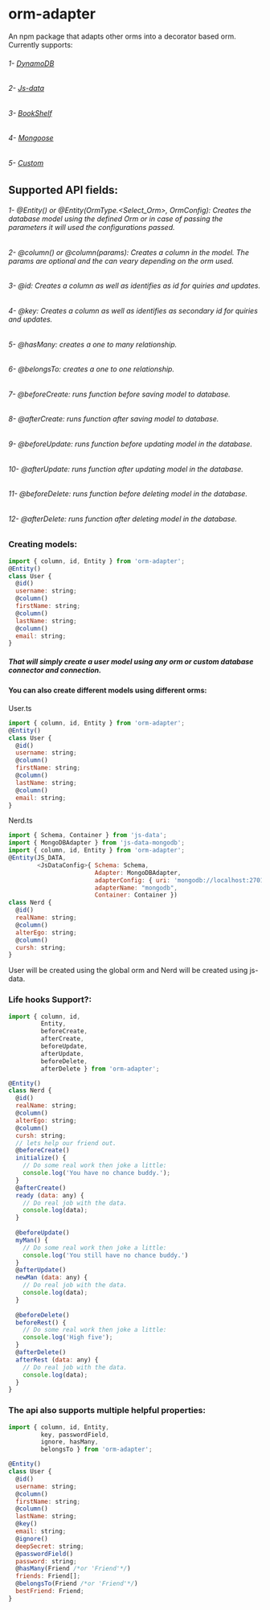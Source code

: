 # orm-adapter
An npm package that adapts other orms into a decorator based orm.
Currently supports:

###### 1- [DynamoDB](docs/DynamoDB.md)

###### 2- [Js-data](docs/JSData.md)

###### 3- [BookShelf](docs/BookShelf.md)

###### 4- [Mongoose](docs/Mongoose.md)

###### 5- [Custom](docs/Custom.md)

## Supported API fields:

###### 1- @Entity() or @Entity(OrmType.<Select_Orm>, OrmConfig): Creates the database model using the defined Orm or in case of passing the parameters it will used the configurations passed.

###### 2- @column() or @column(params): Creates a column in the model. The params are optional and the can veary depending on the orm used.

###### 3- @id: Creates a column as well as identifies as id for quiries and updates.

###### 4- @key: Creates a column as well as identifies as secondary id for quiries and updates.

###### 5- @hasMany: creates a one to many relationship.

###### 6- @belongsTo: creates a one to one relationship.

###### 7- @beforeCreate: runs function before saving model to database.

###### 8- @afterCreate: runs function after saving model to database.

###### 9- @beforeUpdate: runs function before updating model in the database.

###### 10- @afterUpdate: runs function after updating model in the database.

###### 11- @beforeDelete: runs function before deleting model in the database.

###### 12- @afterDelete: runs function after deleting model in the database.

### Creating models:

```javascript
import { column, id, Entity } from 'orm-adapter';
@Entity()
class User {
  @id()
  username: string;
  @column()
  firstName: string;
  @column()
  lastName: string;
  @column()
  email: string;
}
```
##### That will simply create a user model using any orm or custom database connector and connection.

#### You can also create different models using different orms:

User.ts
```javascript
import { column, id, Entity } from 'orm-adapter';
@Entity()
class User {
  @id()
  username: string;
  @column()
  firstName: string;
  @column()
  lastName: string;
  @column()
  email: string;
}
```

Nerd.ts
```javascript
import { Schema, Container } from 'js-data';
import { MongoDBAdapter } from 'js-data-mongodb';
import { column, id, Entity } from 'orm-adapter';
@Entity(JS_DATA,
        <JsDataConfig>{ Schema: Schema,
                        Adapter: MongoDBAdapter,
                        adapterConfig: { uri: 'mongodb://localhost:27017' },
                        adapterName: "mongodb",
                        Container: Container })
class Nerd {
  @id()
  realName: string;
  @column()
  alterEgo: string;
  @column()
  cursh: string;
}
```

User will be created using the global orm and Nerd will be created using js-data.

### Life hooks Support?:

```javascript
import { column, id, 
         Entity,
         beforeCreate,
         afterCreate,
         beforeUpdate,
         afterUpdate,
         beforeDelete,
         afterDelete } from 'orm-adapter';

@Entity()
class Nerd {
  @id()
  realName: string;
  @column()
  alterEgo: string;
  @column()
  cursh: string;
  // lets help our friend out.
  @beforeCreate()
  initialize() {
    // Do some real work then joke a little:
    console.log('You have no chance buddy.');
  }
  @afterCreate()
  ready (data: any) {
    // Do real job with the data.
    console.log(data);
  }
  
  @beforeUpdate()
  myMan() {
    // Do some real work then joke a little:
    console.log('You still have no chance buddy.')
  }
  @afterUpdate()
  newMan (data: any) {
    // Do real job with the data.
    console.log(data);
  }
  
  @beforeDelete()
  beforeRest() {
    // Do some real work then joke a little:
    console.log('High five');
  }
  @afterDelete()
  afterRest (data: any) {
    // Do real job with the data.
    console.log(data);
  }
}
```
### The api also supports multiple helpful properties:

```javascript
import { column, id, Entity,
         key, passwordField,
         ignore, hasMany,
         belongsTo } from 'orm-adapter';

@Entity()
class User {
  @id()
  username: string;
  @column()
  firstName: string;
  @column()
  lastName: string;
  @key()
  email: string;
  @ignore()
  deepSecret: string;
  @passwordField()
  password: string;
  @hasMany(Friend /*or 'Friend'*/)
  friends: Friend[];
  @belongsTo(Friend /*or 'Friend'*/)
  bestFriend: Friend;
}

```
